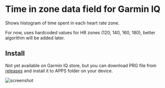 Time in zone data field for Garmin IQ
=====================================

Shows histogram of time spent in each heart rate zone.

For now, uses hardcoded values for HR zones (120, 140, 160, 180), better algorithm will be added later.

Install
-------

Not yet available on Garmin IQ store, but you can download PRG file from [releases](https://github.com/chemikadze/garmin-hrzones/releases)
and install it to APPS folder on your device.

![screenshot](https://www.evernote.com/shard/s85/sh/b7b22d55-a1fb-411d-8304-c64062a7ffcf/ceb22447b0798bdfef8e99df38f0f991/res/c5e299df-1b16-45fa-ad82-ec14870a9192/skitch.png)